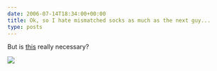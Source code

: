 ```yaml
---
date: 2006-07-14T18:34:00+00:00
title: Ok, so I hate mismatched socks as much as the next guy...
type: posts
---
```

But is [this](http://www.sockstickers.com/) really necessary?

<img src="http://www.sockstickers.com/socksticker_images/stickingonsock.jpg" border="0" />
